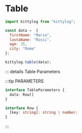 # Table

```js
import kittylog from "kittylog";

const data =  {
  firstName: "Mario",
  lastaName: "Rossi",
  age: 35,
  city: "Rome"
};

kittylog.table(data);
```

::: details Table Parameters

:::tip PARAMETERS

```ts
interface TableParameters {
  data: Row[]
}

interface Row {
  [key: string]: string | number;
}
```

:::
